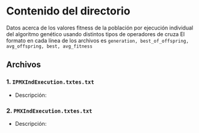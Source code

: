# Contenido del directorio 

Datos acerca de los valores fitness de la población por ejecución individual del algoritmo genético usando distintos tipos de operadores de cruza
El formato en cada línea de los archivos es `generation, best_of_offspring, avg_offspring, best, avg_fitness`

## Archivos

### 1. `IPMXIndExecution.txtes.txt`

- Descripción: 

### 2. `PMXIndExecution.txtes.txt`

- Descripción: 


